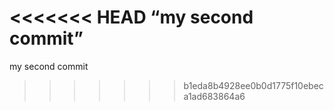 <<<<<<< HEAD
“my second commit”
=======
my second commit
>>>>>>> b1eda8b4928ee0b0d1775f10ebeca1ad683864a6
